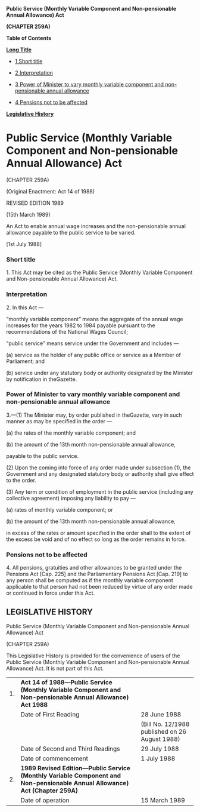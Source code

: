 **Public Service (Monthly Variable Component and Non-pensionable Annual Allowance) Act**

**(CHAPTER 259A)**

**Table of Contents**

[**Long Title**](#Public-Service-Monthly-Variable-Component-and-Non-pensionable-Annual-Allowance-Act)

- [1 Short title](#Short-title)

- [2 Interpretation](#Interpretation)

- [3 Power of Minister to vary monthly variable component and non-pensionable annual allowance](#Power-of-Minister-to-vary-monthly-variable-component-and-non-pensionable-annual-allowance)

- [4 Pensions not to be affected](#Pensions-not-to-be-affected)

[**Legislative History**](#Legislative-History)

# Public Service (Monthly Variable Component and Non-pensionable Annual Allowance) Act

(CHAPTER 259A)

(Original Enactment: Act 14 of 1988)

REVISED EDITION 1989

(15th March 1989)

An Act to enable annual wage increases and the non-pensionable annual allowance payable to the public service to be varied.

[1st July 1988]

### Short title

1\. This Act may be cited as the Public Service (Monthly Variable Component and Non-pensionable Annual Allowance) Act.

### Interpretation

2\. In this Act —

“monthly variable component” means the aggregate of the annual wage increases for the years 1982 to 1984 payable pursuant to the recommendations of the National Wages Council;

“public service” means service under the Government and includes —

(a) service as the holder of any public office or service as a Member of Parliament; and

(b) service under any statutory body or authority designated by the Minister by notification in theGazette.

### Power of Minister to vary monthly variable component and non-pensionable annual allowance

3\.—(1) The Minister may, by order published in theGazette, vary in such manner as may be specified in the order —

(a) the rates of the monthly variable component; and

(b) the amount of the 13th month non-pensionable annual allowance,

payable to the public service.

(2) Upon the coming into force of any order made under subsection (1), the Government and any designated statutory body or authority shall give effect to the order.

(3) Any term or condition of employment in the public service (including any collective agreement) imposing any liability to pay —

(a) rates of monthly variable component; or

(b) the amount of the 13th month non-pensionable annual allowance,

in excess of the rates or amount specified in the order shall to the extent of the excess be void and of no effect so long as the order remains in force.

### Pensions not to be affected

4\. All pensions, gratuities and other allowances to be granted under the Pensions Act [Cap. 225] and the Parliamentary Pensions Act [Cap. 219] to any person shall be computed as if the monthly variable component applicable to that person had not been reduced by virtue of any order made or continued in force under this Act.

## LEGISLATIVE HISTORY

Public Service (Monthly Variable Component and Non-pensionable Annual Allowance) Act

(CHAPTER 259A)

This Legislative History is provided for the convenience of users of the Public Service (Monthly Variable Component and Non-pensionable Annual Allowance) Act. It is not part of this Act.

||||
|:-|:-|:-|
|1.|**Act 14 of 1988—Public Service (Monthly Variable Component and Non-pensionable Annual Allowance) Act 1988**|
||Date of First Reading|28 June 1988|
|||(Bill No. 12/1988 published on 26 August 1988)|
||Date of Second and Third Readings|29 July 1988|
||Date of commencement|1 July 1988|
|2.|**1989 Revised Edition—Public Service (Monthly Variable Component and Non-pensionable Annual Allowance) Act (Chapter 259A)**|
||Date of operation|15 March 1989|
